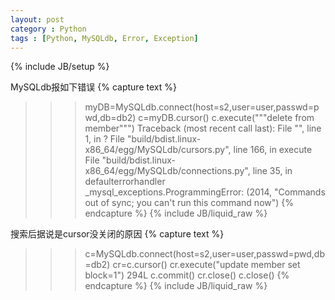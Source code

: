 ```yaml
---
layout: post
category : Python
tags : [Python, MySQLdb, Error, Exception]
---
```

{% include JB/setup %}

MySQLdb报如下错误
{% capture text %}
>>> myDB=MySQLdb.connect(host=s2,user=user,passwd=pwd,db=db2)
>>> c=myDB.cursor()
>>> c.execute("""delete from member""")
Traceback (most recent call last):
  File "<stdin>", line 1, in ?
  File "build/bdist.linux-x86_64/egg/MySQLdb/cursors.py", line 166, in execute
  File "build/bdist.linux-x86_64/egg/MySQLdb/connections.py", line 35, in defaulterrorhandler
_mysql_exceptions.ProgrammingError: (2014, "Commands out of sync; you can't run this command now")
{% endcapture %}
{% include JB/liquid_raw %}

搜索后据说是cursor没关闭的原因
{% capture text %}
>>> c=MySQLdb.connect(host=s2,user=user,passwd=pwd,db=db2)
>>> cr=c.cursor()
>>> cr.execute("update member set block=1")
294L
>>> c.commit()
>>> cr.close()
>>> c.close()
{% endcapture %}
{% include JB/liquid_raw %}